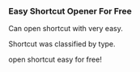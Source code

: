 ### Easy Shortcut Opener For Free

Can open shortcut with very easy.

Shortcut was classified by type.

open shortcut easy for free!
